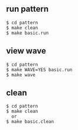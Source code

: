 

## run pattern

```
$ cd pattern
$ make clean
$ make basic.run
```


## view wave
```
$ cd pattern
$ make WAVE=YES basic.run
$ make wave
```


## clean

```
$ cd pattern
$ make clean
  or
$ make basic.clean
```


